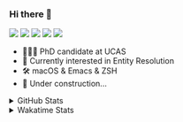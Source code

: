 ### Hi there 👋

[![](https://img.shields.io/badge/-Email-325180?logo=maildotru&logoColor=white&style=flat-square)](mailto:hi@wang.tianshu.me)
[![](https://img.shields.io/badge/-GitHub-black?logo=GitHub&style=flat-square)](https://github.com/tshu-w)
[![](https://img.shields.io/badge/-Telegram-26a5e4?labelColor=fafafa&logo=telegram&style=flat-square)](https://t.me/tshu_w) 
[![](https://img.shields.io/badge/-Twitter-1da1f2?logo=Twitter&logoColor=white&style=flat-square)](https://twitter.com/tshu_w)
[![](https://komarev.com/ghpvc/?username=tshu-w&color=blueviolet&style=flat-square)]()



- 🧑🏻‍🎓 PhD candidate at UCAS
- 🔭 Currently interested in Entity Resolution
- 🛠 macOS & Emacs & ZSH
- 🚧 Under construction...

<details>

<summary>GitHub Stats</summary>

![Tianshu's GitHub stats](https://github-readme-stats.vercel.app/api?username=tshu-w&show_icons=true&theme=buefy&count_private=true)
  
</details>


<details>
  <summary>Wakatime Stats</summary>

  Currently, files accessed by tramp cannot be tracked by wakatime, see https://github.com/wakatime/wakatime-mode/issues/27
  <br>
  
<!--START_SECTION:waka-->
![Code Time](http://img.shields.io/badge/Code%20Time-0%20secs-blue)

**I'm an Early 🐤** 

```text
🌞 Morning    50 commits     ███░░░░░░░░░░░░░░░░░░░░░░   13.23% 
🌆 Daytime    178 commits    ███████████░░░░░░░░░░░░░░   47.09% 
🌃 Evening    146 commits    █████████░░░░░░░░░░░░░░░░   38.62% 
🌙 Night      4 commits      ░░░░░░░░░░░░░░░░░░░░░░░░░   1.06%

```
📅 **I'm Most Productive on Monday** 

```text
Monday       85 commits     █████░░░░░░░░░░░░░░░░░░░░   22.49% 
Tuesday      51 commits     ███░░░░░░░░░░░░░░░░░░░░░░   13.49% 
Wednesday    63 commits     ████░░░░░░░░░░░░░░░░░░░░░   16.67% 
Thursday     45 commits     ███░░░░░░░░░░░░░░░░░░░░░░   11.9% 
Friday       34 commits     ██░░░░░░░░░░░░░░░░░░░░░░░   8.99% 
Saturday     62 commits     ████░░░░░░░░░░░░░░░░░░░░░   16.4% 
Sunday       38 commits     ██░░░░░░░░░░░░░░░░░░░░░░░   10.05%

```


📊 **This Week I Spent My Time On** 

```text
💬 Programming Languages: 
sh                       9 hrs 9 mins        █████████████░░░░░░░░░░░░   52.82% 
Org                      5 hrs 33 mins       ████████░░░░░░░░░░░░░░░░░   32.0% 
Emacs Lisp               1 hr 14 mins        █░░░░░░░░░░░░░░░░░░░░░░░░   7.16% 
Bash                     1 hr 8 mins         █░░░░░░░░░░░░░░░░░░░░░░░░   6.63% 
XML                      9 mins              ░░░░░░░░░░░░░░░░░░░░░░░░░   0.92%

🔥 Editors: 
Zsh                      9 hrs 9 mins        █████████████░░░░░░░░░░░░   52.82% 
Emacs                    8 hrs 10 mins       ███████████░░░░░░░░░░░░░░   47.18%

🐱‍💻 Projects: 
Terminal                 8 hrs 55 mins       █████████████░░░░░░░░░░░░   51.5% 
Unknown Project          5 hrs 8 mins        ███████░░░░░░░░░░░░░░░░░░   29.68% 
dotfiles                 2 hrs               ███░░░░░░░░░░░░░░░░░░░░░░   11.61% 
emacs                    1 hr 11 mins        █░░░░░░░░░░░░░░░░░░░░░░░░   6.84% 
citar                    3 mins              ░░░░░░░░░░░░░░░░░░░░░░░░░   0.38%

💻 Operating System: 
Mac                      17 hrs 17 mins      █████████████████████████   99.72% 
Linux                    2 mins              ░░░░░░░░░░░░░░░░░░░░░░░░░   0.28%

```

**I Mostly Code in Python** 

```text
Python                   9 repos             ██████████░░░░░░░░░░░░░░░   42.86% 
HTML                     2 repos             ██░░░░░░░░░░░░░░░░░░░░░░░   9.52% 
Emacs Lisp               2 repos             ██░░░░░░░░░░░░░░░░░░░░░░░   9.52% 
JavaScript               2 repos             ██░░░░░░░░░░░░░░░░░░░░░░░   9.52% 
TeX                      2 repos             ██░░░░░░░░░░░░░░░░░░░░░░░   9.52%

```



 Last Updated on 22/06/2022 08:07:29 UTC
<!--END_SECTION:waka-->
</details>
